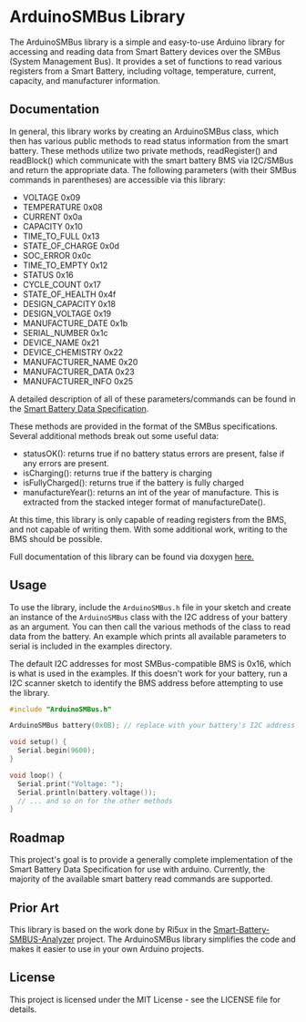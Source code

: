 # ArduinoSMBus Library

The ArduinoSMBus library is a simple and easy-to-use Arduino library for accessing and reading data from Smart Battery devices over the SMBus (System Management Bus). It provides a set of functions to read various registers from a Smart Battery, including voltage, temperature, current, capacity, and manufacturer information.

## Documentation
In general, this library works by creating an ArduinoSMBus class, which then has various public methods to read status information from the smart battery. These methods utilize two private methods, readRegister() and readBlock() which communicate with the smart battery BMS via I2C/SMBus and return the appropriate data. The following parameters (with their SMBus commands in parentheses) are accessible via this library:

- VOLTAGE 0x09
- TEMPERATURE 0x08
- CURRENT 0x0a
- CAPACITY 0x10
- TIME_TO_FULL 0x13
- STATE_OF_CHARGE 0x0d
- SOC_ERROR 0x0c
- TIME_TO_EMPTY 0x12
- STATUS 0x16
- CYCLE_COUNT 0x17
- STATE_OF_HEALTH 0x4f
- DESIGN_CAPACITY 0x18
- DESIGN_VOLTAGE 0x19
- MANUFACTURE_DATE 0x1b
- SERIAL_NUMBER 0x1c
- DEVICE_NAME 0x21
- DEVICE_CHEMISTRY 0x22
- MANUFACTURER_NAME 0x20
- MANUFACTURER_DATA 0x23
- MANUFACTURER_INFO 0x25

A detailed description of all of these parameters/commands can be found in the [Smart Battery Data Specification](https://github.com/duluthmachineworks/ArduinoSMBus/blob/main/docs/datasheets/sbdat110.pdf).

These methods are provided in the format of the SMBus specifications. Several additional methods break out some useful data:
- statusOK(): returns true if no battery status errors are present, false if any errors are present.
- isCharging(): returns true if the battery is charging
- isFullyCharged(): returns true if the battery is fully charged
- manufactureYear(): returns an int of the year of manufacture. This is extracted from the stacked integer format of manufactureDate().

At this time, this library is only capable of reading registers from the BMS, and not capable of writing them. With some additional work, writing to the BMS should be possible.

Full documentation of this library can be found via doxygen [here.](https://github.com/duluthmachineworks/ArduinoSMBus/blob/main/docs/refman.pdf)

## Usage

To use the library, include the `ArduinoSMBus.h` file in your sketch and create an instance of the `ArduinoSMBus` class with the I2C address of your battery as an argument. You can then call the various methods of the class to read data from the battery. An example which prints all available parameters to serial is included in the examples directory.

The default I2C addresses for most SMBus-compatible BMS is 0x16, which is what is used in the examples. If this doesn't work for your battery, run a I2C scanner sketch to identify the BMS address before attempting to use the library.

```cpp
#include "ArduinoSMBus.h"

ArduinoSMBus battery(0x0B); // replace with your battery's I2C address

void setup() {
  Serial.begin(9600);
}

void loop() {
  Serial.print("Voltage: ");
  Serial.println(battery.voltage());
  // ... and so on for the other methods
}
```
## Roadmap
This project's goal is to provide a generally complete implementation of the Smart Battery Data Specification for use with arduino. Currently, the majority of the available smart battery read commands are supported. 

## Prior Art
This library is based on the work done by Ri5ux in the [Smart-Battery-SMBUS-Analyzer](https://github.com/Ri5ux/Smart-Battery-SMBUS-Analyzer) project. The ArduinoSMBus library simplifies the code and makes it easier to use in your own Arduino projects.

## License
This project is licensed under the MIT License - see the LICENSE file for details.
